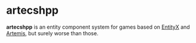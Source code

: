 # artecshpp

**artecshpp** is an entity component system for games based on [EntityX](https://github.com/alecthomas/entityx) and [Artemis](https://github.com/junkdog/artemis-odb), but surely worse than those.
